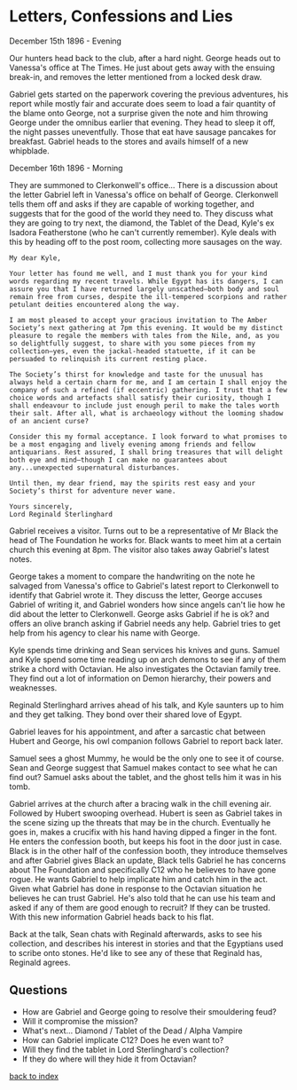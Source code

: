 # Letters, Confessions and Lies

December 15th 1896 - Evening

Our hunters head back to the club, after a hard night. George heads out to Vanessa's office at The Times. He just about gets away with the ensuing  break-in, and removes the letter mentioned from a locked desk draw.

Gabriel gets started on the paperwork covering the previous adventures, his report while mostly fair and accurate does seem to load a fair quantity of the blame onto George, not a surprise given the note and him throwing George under the omnibus earlier that evening. They head to sleep it off, the night passes uneventfully. Those that eat have sausage pancakes for breakfast. Gabriel heads to the stores and avails himself of a new whipblade.

December 16th 1896 - Morning

They are summoned to Clerkonwell's office... There is a discussion about the letter Gabriel left in Vanessa's office on behalf of George. Clerkonwell tells them off and asks if they are capable of working together, and suggests that for the good of the world they need to. They discuss what they are going to try next, the diamond, the Tablet of the Dead, Kyle's ex Isadora Featherstone (who he can't currently remember). Kyle deals with this by heading off to the post room, collecting more sausages on the way.

```
My dear Kyle,

Your letter has found me well, and I must thank you for your kind words regarding my recent travels. While Egypt has its dangers, I can assure you that I have returned largely unscathed—both body and soul remain free from curses, despite the ill-tempered scorpions and rather petulant deities encountered along the way.

I am most pleased to accept your gracious invitation to The Amber Society’s next gathering at 7pm this evening. It would be my distinct pleasure to regale the members with tales from the Nile, and, as you so delightfully suggest, to share with you some pieces from my collection—yes, even the jackal-headed statuette, if it can be persuaded to relinquish its current resting place.

The Society’s thirst for knowledge and taste for the unusual has always held a certain charm for me, and I am certain I shall enjoy the company of such a refined (if eccentric) gathering. I trust that a few choice words and artefacts shall satisfy their curiosity, though I shall endeavour to include just enough peril to make the tales worth their salt. After all, what is archaeology without the looming shadow of an ancient curse?

Consider this my formal acceptance. I look forward to what promises to be a most engaging and lively evening among friends and fellow antiquarians. Rest assured, I shall bring treasures that will delight both eye and mind—though I can make no guarantees about any...unexpected supernatural disturbances.

Until then, my dear friend, may the spirits rest easy and your Society’s thirst for adventure never wane.

Yours sincerely,
Lord Reginald Sterlinghard
```

Gabriel receives a visitor. Turns out to be a representative of Mr Black the head of The Foundation he works for. Black wants to meet him at a certain church this evening at 8pm. The visitor also takes away Gabriel's latest notes.

George takes a moment to compare the handwriting on the note he salvaged from Vanessa's office to Gabriel's latest report to Clerkonwell to identify that Gabriel wrote it. They discuss the letter, George accuses Gabriel of writing it, and Gabriel wonders how since angels can't lie how he did about the letter to Clerkonwell. George asks Gabriel if he is ok? and offers an olive branch asking if Gabriel needs any help. Gabriel tries to get help from his agency to clear his name with George.

Kyle spends time drinking and Sean services his knives and guns. Samuel and Kyle spend some time reading up on arch demons to see if any of them strike a chord with Octavian. He also investigates the Octavian family tree. They find out a lot of information on Demon hierarchy, their powers and weaknesses.

Reginald Sterlinghard arrives ahead of his talk, and Kyle saunters up to him and they get talking. They bond over their shared love of Egypt.

Gabriel leaves for his appointment, and after a sarcastic chat between Hubert and George, his owl companion follows Gabriel to report back later.

Samuel sees a ghost Mummy, he would be the only one to see it of course. Sean and George suggest that Samuel makes contact to see what he can find out? Samuel asks about the tablet, and the ghost tells him it was in his tomb.

Gabriel arrives at the church after a bracing walk in the chill evening air. Followed by Hubert swooping overhead. Hubert is seen as Gabriel takes in the scene sizing up the threats that may be in the church. Eventually he goes in, makes a crucifix with his hand having dipped a finger in the font. He enters the confession booth, but keeps his foot in the door just in case. Black is in the other half of the confession booth, they introduce themselves and after Gabriel gives Black an update, Black tells Gabriel he has concerns about The Foundation and specifically C12 who he believes to have gone rogue. He wants Gabriel to help implicate him and catch him in the act. Given what Gabriel has done in response to the Octavian situation he believes he can trust Gabriel. He's also told that he can use his team and asked if any of them are good enough to recruit? If they can be trusted. With this new information Gabriel heads back to his flat.

Back at the talk, Sean chats with Reginald afterwards, asks to see his collection, and describes his interest in stories and that the Egyptians used to scribe onto stones. He'd like to see any of these that Reginald has, Reginald agrees.

## Questions
* How are Gabriel and George going to resolve their smouldering feud?
* Will it compromise the mission?
* What's next... Diamond / Tablet of the Dead / Alpha Vampire
* How can Gabriel implicate C12? Does he even want to?
* Will they find the tablet in Lord Sterlinghard's collection?
* If they do where will they hide it from Octavian?

[back to index](index)
